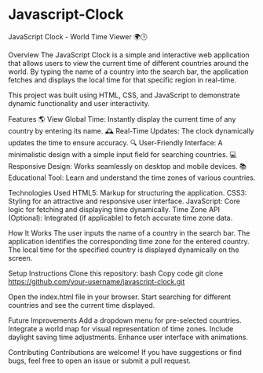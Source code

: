 # Javascript-Clock
JavaScript Clock - World Time Viewer 🌍🕒

Overview
The JavaScript Clock is a simple and interactive web application that allows users to view the current time of different countries around the world. By typing the name of a country into the search bar, the application fetches and displays the local time for that specific region in real-time.

This project was built using HTML, CSS, and JavaScript to demonstrate dynamic functionality and user interactivity.

Features
🌎 View Global Time: Instantly display the current time of any country by entering its name.
🕰️ Real-Time Updates: The clock dynamically updates the time to ensure accuracy.
🔍 User-Friendly Interface: A minimalistic design with a simple input field for searching countries.
💻 Responsive Design: Works seamlessly on desktop and mobile devices.
📚 Educational Tool: Learn and understand the time zones of various countries.

Technologies Used
HTML5: Markup for structuring the application.
CSS3: Styling for an attractive and responsive user interface.
JavaScript: Core logic for fetching and displaying time dynamically.
Time Zone API (Optional): Integrated (if applicable) to fetch accurate time zone data.

How It Works
The user inputs the name of a country in the search bar.
The application identifies the corresponding time zone for the entered country.
The local time for the specified country is displayed dynamically on the screen.

Setup Instructions
Clone this repository:
bash
Copy code
git clone https://github.com/your-username/javascript-clock.git

Open the index.html file in your browser.
Start searching for different countries and see the current time displayed.

Future Improvements
Add a dropdown menu for pre-selected countries.
Integrate a world map for visual representation of time zones.
Include daylight saving time adjustments.
Enhance user interface with animations.

Contributing
Contributions are welcome! If you have suggestions or find bugs, feel free to open an issue or submit a pull request.
